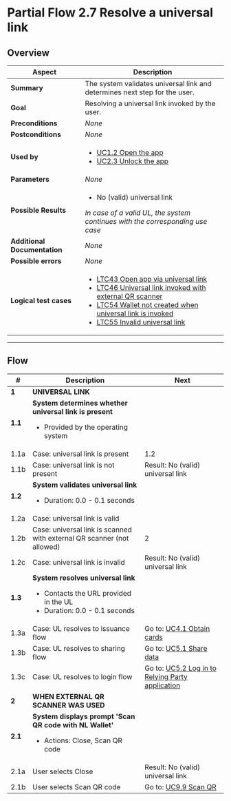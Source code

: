 # Partial Flow 2.7 Resolve a universal link

## Overview

| Aspect                       | Description                                                                                                                                                                                                                                                                                                                                                    |
| ---------------------------- |----------------------------------------------------------------------------------------------------------------------------------------------------------------------------------------------------------------------------------------------------------------------------------------------------------------------------------------------------------------|
| **Summary**                  | The system validates universal link and determines next step for the user.                                                                                                                                                                                                                                                                                     |
| **Goal**                     | Resolving a universal link invoked by the user.                                                                                                                                                                                                                                                                                                                |
| **Preconditions**            | *None*                                                                                                                                                                                                                                                                                                                                                         |
| **Postconditions**           | *None*                                                                                                                                                                                                                                                                                                                                                         |
| **Used by**                  | <ul><li>[UC1.2 Open the app](../use-cases/UC1.2_OpenTheApp.md)</li><li>[UC2.3 Unlock the app](../use-cases/UC2.3_UnlockTheApp.md)</li></ul>                                                                                                                                                                                                         |
| **Parameters**               | *None*                                                                                                                                                                                                                                                                                                                                                         |
| **Possible Results**         | <ul><li>No (valid) universal link</li></ul><i>In case of a valid UL, the system continues with the corresponding use case</i>                                                                                                                                                                                                                                  |
| **Additional Documentation** | *None*                                                                                                                                                                                                                                                                                                                                                         |
| **Possible errors**          | *None*                                                                                                                                                                                                                                                                           |
| **Logical test cases**       | <ul><li>[LTC43 Open app via universal link](../logical-test-cases.md#ltc43)</li><li>[LTC46 Universal link invoked with external QR scanner](../logical-test-cases.md#ltc46)</li><li>[LTC54 Wallet not created when universal link is invoked](../logical-test-cases.md#ltc54)</li><li>[LTC55 Invalid universal link](../logical-test-cases.md#ltc55)</li></ul> |

---

## Flow

| #       | Description                                                                                                                 | Next                                                                                |
| ------- | --------------------------------------------------------------------------------------------------------------------------- | ----------------------------------------------------------------------------------- |
| **1**   | **UNIVERSAL LINK**                                                                                                          |                                                                                     |
| **1.1** | **System determines whether universal link is present**<ul><li>Provided by the operating system</li></ul>                   |                                                                                     |
| 1.1a    | Case: universal link is present                                                                                             | 1.2                                                                                 |
| 1.1b    | Case: universal link is not present                                                                                         | Result: No (valid) universal link                                                   |
| **1.2** | **System validates universal link**<ul><li>Duration: 0.0 - 0.1 seconds</li></ul>                                            |                                                                                     |
| 1.2a    | Case: universal link is valid                                                                                               |                                                                                     |
| 1.2b    | Case: universal link is scanned with external QR scanner (not allowed)                                                      | 2                                                                                   |
| 1.2c    | Case: universal link is invalid                                                                                             | Result: No (valid) universal link                                                   |
| **1.3** | **System resolves universal link**<ul><li>Contacts the URL provided in the UL</li><li>Duration: 0.0 - 0.1 seconds</li></ul> |                                                                                     |
| 1.3a    | Case: UL resolves to issuance flow                                                                                          | Go to: [UC4.1 Obtain cards](../use-cases/UC4.1_ObtainCardsFromEAAIssuer.md)                      |
| 1.3b    | Case: UL resolves to sharing flow                                                                                           | Go to: [UC5.1 Share data](../use-cases/UC5.1_ShareDataWithRP.md)                                 |
| 1.3c    | Case: UL resolves to login flow                                                                                             | Go to: [UC5.2 Log in to Relying Party application](../use-cases/UC5.2_LoginToApplicationOfRP.md) |
| **2**   | **WHEN EXTERNAL QR SCANNER WAS USED**                                                                                       |                                                                                     |
| **2.1** | **System displays prompt 'Scan QR code with NL Wallet'**<ul><li>Actions: Close, Scan QR code</li></ul>                      |                                                                                     |
| 2.1a    | User selects Close                                                                                                          | Result: No (valid) universal link                                                   |
| 2.1b    | User selects Scan QR code                                                                                                   | Go to: [UC9.9 Scan QR](../use-cases/UC9.9_ScanQR.md)                                             |